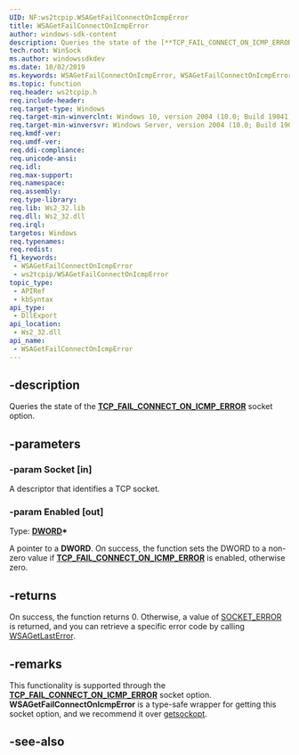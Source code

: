 ```yaml
---
UID: NF:ws2tcpip.WSAGetFailConnectOnIcmpError
title: WSAGetFailConnectOnIcmpError
author: windows-sdk-content
description: Queries the state of the [**TCP_FAIL_CONNECT_ON_ICMP_ERROR**](/windows/win32/winsock/ipproto-tcp-socket-options) socket option.
tech.root: WinSock
ms.author: windowssdkdev
ms.date: 10/02/2019
ms.keywords: WSAGetFailConnectOnIcmpError, WSAGetFailConnectOnIcmpError function [Winsock], winsock.wsagetfailconnectonicmperror, ws2tcpip/WSAGetFailConnectOnIcmpError
ms.topic: function
req.header: ws2tcpip.h
req.include-header: 
req.target-type: Windows
req.target-min-winverclnt: Windows 10, version 2004 (10.0; Build 19041)
req.target-min-winversvr: Windows Server, version 2004 (10.0; Build 19041)
req.kmdf-ver: 
req.umdf-ver: 
req.ddi-compliance: 
req.unicode-ansi: 
req.idl: 
req.max-support: 
req.namespace: 
req.assembly: 
req.type-library: 
req.lib: Ws2_32.lib
req.dll: Ws2_32.dll
req.irql: 
targetos: Windows
req.typenames: 
req.redist: 
f1_keywords:
 - WSAGetFailConnectOnIcmpError
 - ws2tcpip/WSAGetFailConnectOnIcmpError
topic_type:
 - APIRef
 - kbSyntax
api_type:
 - DllExport
api_location:
 - Ws2_32.dll
api_name:
 - WSAGetFailConnectOnIcmpError
---
```


## -description

Queries the state of the [**TCP_FAIL_CONNECT_ON_ICMP_ERROR**](/windows/win32/winsock/ipproto-tcp-socket-options) socket option.

## -parameters

### -param Socket [in]

A descriptor that identifies a TCP socket.

### -param Enabled [out]

Type: **[DWORD](/windows/win32/winprog/windows-data-types)\***

A pointer to a **DWORD**. On success, the function sets the DWORD to a non-zero value if [**TCP_FAIL_CONNECT_ON_ICMP_ERROR**](/windows/win32/winsock/ipproto-tcp-socket-options) is enabled, otherwise zero.

## -returns

On success, the function returns 0. Otherwise, a value of [SOCKET_ERROR](/windows/win32/winsock/return-values-on-function-failure-2) is returned, and you can retrieve a specific error code by calling [WSAGetLastError](/windows/win32/api/winsock/nf-winsock-wsagetlasterror).

## -remarks

This functionality is supported through the [**TCP_FAIL_CONNECT_ON_ICMP_ERROR**](/windows/win32/winsock/ipproto-tcp-socket-options) socket option. **WSAGetFailConnectOnIcmpError** is a type-safe wrapper for getting this socket option, and we recommend it over [getsockopt](/windows/win32/api/winsock/nf-winsock-getsockopt).

## -see-also

